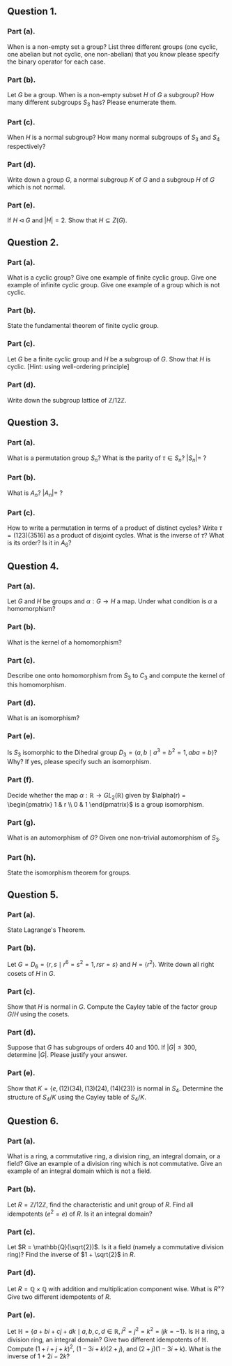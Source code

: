 
## Question 1.
### Part (a).
When is a non-empty set a group? List three different groups (one cyclic, one abelian but not cyclic, one non-abelian) that you know please specify the binary operator for each case.



### Part (b).
Let $G$ be a group. When is a non-empty subset $H$ of $G$ a subgroup? How many different subgroups $S_3$ has? Please enumerate them.



### Part (c).
When $H$ is a normal subgroup? How many normal subgroups of $S_3$ and $S_4$ respectively?

### Part (d).
Write down a group $G$, a normal subgroup $K$ of $G$ and a subgroup $H$ of $G$ which is not normal.

### Part (e).
If $H\triangleleft G$ and $|H|=2$. Show that $H\subseteq Z(G)$.

## Question 2.
### Part (a).
What is a cyclic group? Give one example of finite cyclic group. Give one example of infinite cyclic group. Give one example of a group which is not cyclic.

### Part (b).
State the fundamental theorem of finite cyclic group.

### Part (c).
Let $G$ be a finite cyclic group and $H$ be a subgroup of $G$. Show that $H$ is cyclic. [Hint: using well-ordering principle]

### Part (d).
Write down the subgroup lattice of $\mathbb{Z}/12\mathbb{Z}$.

## Question 3.
### Part (a).
What is a permutation group $S_n$? What is the parity of $\tau \in S_n$? $|S_n| =$ ?

### Part (b).
What is $A_n$? $|A_n| =$ ?

### Part (c).
How to write a permutation in terms of a product of distinct cycles? Write $\tau = (123)(3516)$ as a product of disjoint cycles. What is the inverse of $\tau$? What is its order? Is it in $A_6$?

## Question 4.
### Part (a).
Let $G$ and $H$ be groups and $\alpha : G \rightarrow H$ a map. Under what condition is $\alpha$ a homomorphism?

### Part (b).
What is the kernel of a homomorphism?

### Part (c).
Describe one onto homomorphism from $S_3$ to $C_3$ and compute the kernel of this homomorphism.

### Part (d).
What is an isomorphism?

### Part (e).
Is $S_3$ isomorphic to the Dihedral group $D_3 = \langle a, b \mid a^3 = b^2 = 1, aba = b\rangle$? Why? If yes, please specify such an isomorphism.

### Part (f).
Decide whether the map $\alpha : \mathbb{R} \rightarrow GL_2(\mathbb{R})$ given by $\alpha(r) = \begin{pmatrix} 1 & r \\ 0 & 1 \end{pmatrix}$ is a group isomorphism.

### Part (g).
What is an automorphism of $G$? Given one non-trivial automorphism of $S_3$.

### Part (h).
State the isomorphism theorem for groups.

## Question 5.
### Part (a).
State Lagrange's Theorem.

### Part (b).
Let $G = D_6 = \langle r, s \mid r^6 = s^2 = 1, rsr = s\rangle$ and $H = \langle r^2\rangle$. Write down all right cosets of $H$ in $G$.

### Part (c).
Show that $H$ is normal in $G$. Compute the Cayley table of the factor group $G/H$ using the cosets.

### Part (d).
Suppose that $G$ has subgroups of orders 40 and 100. If $|G| \leq 300$, determine $|G|$. Please justify your answer.

### Part (e).
Show that $K = \{e,(12)(34),(13)(24),(14)(23)\}$ is normal in $S_4$. Determine the structure of $S_4/K$ using the Cayley table of $S_4/K$.

## Question 6.
### Part (a).
What is a ring, a commutative ring, a division ring, an integral domain, or a field? Give an example of a division ring which is not commutative. Give an example of an integral domain which is not a field.

### Part (b).
Let $R = \mathbb{Z}/12\mathbb{Z}$, find the characteristic and unit group of $R$. Find all idempotents $(e^2 = e)$ of $R$. Is it an integral domain?

### Part (c).
Let $R = \mathbb{Q}(\sqrt{2})$. Is it a field (namely a commutative division ring)? Find the inverse of $1 + \sqrt{2}$ in $R$.

### Part (d).
Let $R = \mathbb{Q}\times\mathbb{Q}$ with addition and multiplication component wise. What is $R^\times$? Give two different idempotents of $R$.

### Part (e).
Let $\mathbb{H} = \{a+bi+cj+dk \mid a,b,c,d \in \mathbb{R}, i^2 = j^2 = k^2 = ijk = -1\}$. Is $\mathbb{H}$ a ring, a division ring, an integral domain? Give two different idempotents of $\mathbb{H}$. Compute $(1+i+j+k)^2$, $(1-3i+k)(2+j)$, and $(2+j)(1-3i+k)$. What is the inverse of $1+2i-2k$?